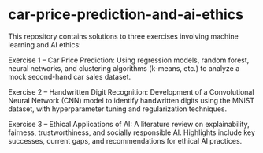 # car-price-prediction-and-ai-ethics
This repository contains solutions to three exercises involving machine learning and AI ethics:

Exercise 1 – Car Price Prediction:
Using regression models, random forest, neural networks, and clustering algorithms (k-means, etc.) to analyze a mock second-hand car sales dataset.

Exercise 2 – Handwritten Digit Recognition:
Development of a Convolutional Neural Network (CNN) model to identify handwritten digits using the MNIST dataset, with hyperparameter tuning and regularization techniques.

Exercise 3 – Ethical Applications of AI:
A literature review on explainability, fairness, trustworthiness, and socially responsible AI. Highlights include key successes, current gaps, and recommendations for ethical AI practices.
